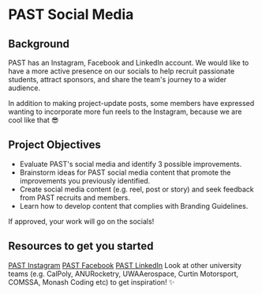 # PAST Social Media

## Background
PAST has an Instagram, Facebook and LinkedIn account. We would like to have a more active presence on our socials to help
recruit passionate students, attract sponsors, and share the team's journey to a wider audience.

In addition to making project-update posts, some members have expressed wanting to incorporate more fun reels to the Instagram,
because we are cool like that 😎

## Project Objectives
- Evaluate PAST's social media and identify 3 possible improvements.
- Brainstorm ideas for PAST social media content that promote the improvements you previously identified.
- Create social media content (e.g. reel, post or story) and seek feedback from PAST recruits and members.
- Learn how to develop content that complies with Branding Guidelines.

If approved, your work will go on the socials!

## Resources to get you started
[PAST Instagram](https://www.instagram.com/perthaerospace/)
[PAST Facebook](https://www.facebook.com/people/Perth-Aerospace-Student-Team/61559089590840/)
[PAST LinkedIn](https://au.linkedin.com/company/perth-aerospace-student-team)
Look at other university teams (e.g. CalPoly, ANURocketry, UWAAerospace, Curtin Motorsport, COMSSA, Monash Coding etc) to get
inspiration! ✨
